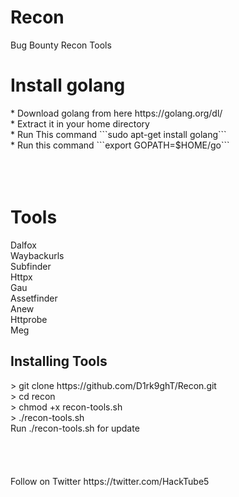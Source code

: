 # Recon
Bug Bounty Recon Tools
<h1>Install golang</h1>
* Download golang from here https://golang.org/dl/ <br>
* Extract it in your home directory <br>
* Run This command ```sudo apt-get install golang``` <br> 
* Run this command ```export GOPATH=$HOME/go``` <br>
<br>
<br>
<br>
<h1>Tools</h1>
  Dalfox<br>
  Waybackurls<br>
  Subfinder<br>
  Httpx<br>
  Gau<br>
  Assetfinder<br>
  Anew<br>
  Httprobe<br>
  Meg<br>
<h2>Installing Tools</h2>
<addr>
> git clone https://github.com/D1rk9ghT/Recon.git <br>
> cd recon <br>
> chmod +x recon-tools.sh <br>
> ./recon-tools.sh <br>
Run ./recon-tools.sh for update 
<br>
<br>
<br>
<br>
<br>
Follow on Twitter https://twitter.com/HackTube5
  

